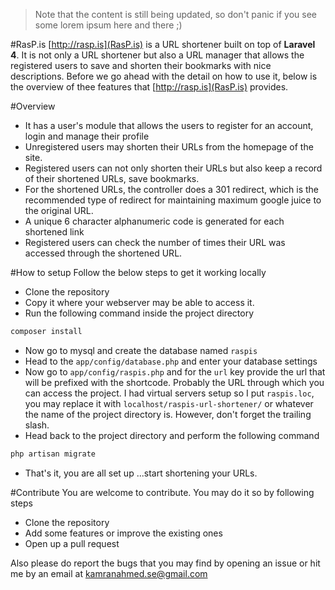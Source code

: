 > Note that the content is still being updated, so don't panic if you see some lorem ipsum here and there ;)

#RasP.is
[http://rasp.is](RasP.is) is a URL shortener built on top of **Laravel 4**. It is not only a URL shortener but also a URL manager that allows the registered users to save and shorten their bookmarks with nice descriptions. Before we go ahead with the detail on how to use it, below is the overview of thee features that [http://rasp.is](RasP.is) provides.


#Overview
- It has a user's module that allows the users to register for an account, login and manage their profile
- Unregistered users may shorten their URLs from the homepage of the site.
- Registered users can not only shorten their URLs but also keep a record of their shortened URLs, save bookmarks.
- For the shortened URLs, the controller does a 301 redirect, which is the recommended type of redirect for maintaining maximum google juice to the original URL.
- A unique 6 character alphanumeric code is generated for each shortened link
- Registered users can check the number of times their URL was accessed through the shortened URL.

#How to setup
Follow the below steps to get it working locally

- Clone the repository
- Copy it where your webserver may be able to access it.
- Run the following command inside the project directory
```bash
composer install
```
- Now go to mysql and create the database named `raspis`
- Head to the `app/config/database.php` and enter your database settings
- Now go to `app/config/raspis.php` and for the `url` key provide the url that will be prefixed with the shortcode. Probably the URL through which you can access the project. I had virtual servers setup so I put `raspis.loc`, you may replace it with `localhost/raspis-url-shortener/` or whatever the name of the project directory is. However, don't forget the trailing slash.
- Head back to the project directory and perform the following command
```bash
php artisan migrate
```
- That's it, you are all set up ...start shortening your URLs.

#Contribute
You are welcome to contribute. You may do it so by following steps
- Clone the repository
- Add some features or improve the existing ones
- Open up a pull request

Also please do report the bugs that you may find by opening an issue or hit me by an email at kamranahmed.se@gmail.com
